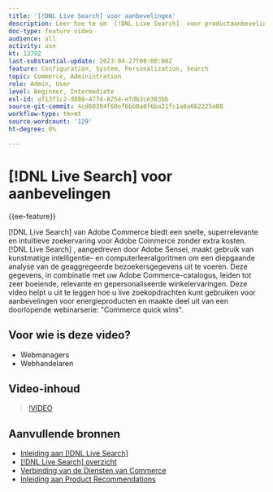 ```yaml
---
title: '[!DNL Live Search] voor aanbevelingen'
description: Leer hoe te om  [!DNL Live Search]  voor productaanbevelingen aan uw opslag toe te voegen en hoogst aansprekende, relevante, en gepersonaliseerde het winkelervaringen te produceren.
doc-type: feature video
audience: all
activity: use
kt: 13792
last-substantial-update: 2023-04-27T00:00:00Z
feature: Configuration, System, Personalization, Search
topic: Commerce, Administration
role: Admin, User
level: Beginner, Intermediate
exl-id: af13f1c2-d888-4774-8254-efdb3ce383bb
source-git-commit: 4cd68304f60ef6bb0a8f6ba21fc1a8a662225a88
workflow-type: tm+mt
source-wordcount: '129'
ht-degree: 0%

---
```


# [!DNL Live Search] voor aanbevelingen

{{ee-feature}}

[!DNL Live Search] van Adobe Commerce biedt een snelle, superrelevante en intuïtieve zoekervaring voor Adobe Commerce zonder extra kosten. [!DNL Live Search] , aangedreven door Adobe Sensei, maakt gebruik van kunstmatige intelligentie- en computerleeralgoritmen om een diepgaande analyse van de geaggregeerde bezoekersgegevens uit te voeren. Deze gegevens, in combinatie met uw Adobe Commerce-catalogus, leiden tot zeer boeiende, relevante en gepersonaliseerde winkelervaringen. Deze video helpt u uit te leggen hoe u live zoekopdrachten kunt gebruiken voor aanbevelingen voor energieproducten en maakte deel uit van een doorlopende webinarserie: &quot;Commerce quick wins&quot;.

## Voor wie is deze video?

- Webmanagers
- Webhandelaren

## Video-inhoud

>[!VIDEO](https://video.tv.adobe.com/v/3412586?quality=12&learn=on)


## Aanvullende bronnen

- [ Inleiding aan  [!DNL Live Search] ](https://experienceleague.adobe.com/docs/commerce-learn/tutorials/marketing/live-search.html?lang=nl-NL)
- [[!DNL Live Search]  overzicht ](https://experienceleague.adobe.com/docs/commerce-merchant-services/live-search/overview.html?lang=nl-NL)
- [ Verbinding van de Diensten van Commerce ](https://experienceleague.adobe.com/docs/commerce-merchant-services/user-guides/integration-services/saas.html?lang=nl-NL)
- [ Inleiding aan Product Recommendations ](https://experienceleague.adobe.com/docs/commerce-merchant-services/product-recommendations/overview.html?lang=nl-NL)
